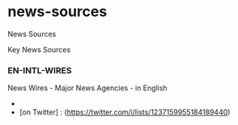 # news-sources
News Sources

Key News Sources


### EN-INTL-WIRES ###
News Wires - Major News Agencies - in English

- [List]: (https://github.com/dheurtev/news-sources/EN-INTL-WIRES.json)
- [on Twitter] : (https://twitter.com/i/lists/1237159955184189440)
